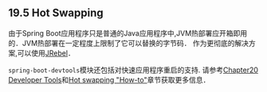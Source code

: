 ## 19.5 Hot Swapping
由于Spring Boot应用程序只是普通的Java应用程序中,JVM热部署应开箱即用的．JVM热部署在一定程度上限制了它可以替换的字节码．
作为更彻底的解决方案,可以使用[JRebel](https://zeroturnaround.com/software/jrebel/)．

`spring-boot-devtools`模块还包括对快速应用程序重启的支持. 请参考[Chapter20 Developer Tools](../III.Using%20Spring%20Boot/20.Developer%20Tools.md)和[Hot swapping "How-to"](../IX.How-to%20guides/README.md)章节获取更多信息．
